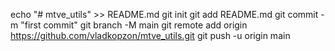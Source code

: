 echo "# mtve_utils" >> README.md
git init
git add README.md
git commit -m "first commit"
git branch -M main
git remote add origin https://github.com/vladkopzon/mtve_utils.git
git push -u origin main

